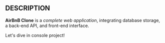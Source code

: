 ## DESCRIPTION

**AirBnB Clone** is a *complete web application*, integrating database storage, a back-end API, and front-end interface.

Let's dive in console project!